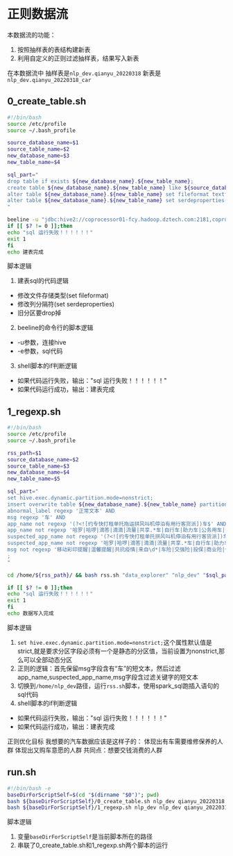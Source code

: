 # 正则数据流
本数据流的功能：
1. 按照抽样表的表结构建新表
2. 利用自定义的正则过滤抽样表，结果写入新表

在本数据流中
抽样表是`nlp_dev.qianyu_20220318`
新表是`nlp_dev.qianyu_20220318_car`

## 0_create_table.sh
```bash
#!/bin/bash
source /etc/profile
source ~/.bash_profile

source_database_name=$1
source_table_name=$2
new_database_name=$3
new_table_name=$4

sql_part="
drop table if exists ${new_database_name}.${new_table_name};
create table ${new_database_name}.${new_table_name} like ${source_database_name}.${source_table_name};
alter table ${new_database_name}.${new_table_name} set fileformat textfile;
alter table ${new_database_name}.${new_table_name} set serdeproperties('serialization.format'='\t', 'field.delim'='\t');
"

beeline -u "jdbc:hive2://coprocessor01-fcy.hadoop.dztech.com:2181,coprocessor02-fcy.hadoop.dztech.com:2181,coprocessor03-fcy.hadoop.dztech.com:2181/;serviceDiscoveryMode=zooKeeper;zooKeeperNamespace=hiveserver2" -e "$sql_part"
if [[ $? != 0 ]];then
echo "sql 运行失败！！！！！！"
exit 1
fi
echo 建表完成
```
脚本逻辑
1. 建表sql的代码逻辑
- 修改文件存储类型(set fileformat)
- 修改列分隔符(set serdeproperties)
- 旧分区要drop掉

2. beeline的命令行的脚本逻辑
- -u参数，连接hive
- -e参数，sql代码

3. shell脚本的if判断逻辑
- 如果代码运行失败，输出："sql 运行失败！！！！！！"
- 如果代码运行成功，输出：建表完成

## 1_regexp.sh
```bash
#!/bin/bash
source /etc/profile
source ~/.bash_profile

rss_path=$1
source_database_name=$2
source_table_name=$3
new_database_name=$4
new_table_name=$5

sql_part="
set hive.exec.dynamic.partition.mode=nonstrict;
insert overwrite table ${new_database_name}.${new_table_name} partition(the_date,file_no) select * from ${source_database_name}.${source_table_name} where 
abnormal_label regexp '正常文本' AND
msg regexp '车' AND
app_name not regexp '(?<![约专快打租单托拖运拼风叫机停泊有用行客货派])车$' AND
app_name not regexp '哈罗|哈啰|滴答|滴滴|流量|共享.*车|自行车|助力车|公务用车|公务车|旅行车|外卖|公车|出警|中车|卡车|叉车|大卡|吊车|升降车|证券|基金|法院|法律|信用卡|公安[厅局]|银行|资讯|重汽|电商|汽车金融' AND
suspected_app_name not regexp '(?<![约专快打租单托拼风叫机停泊有用行客货派])车$' AND
suspected_app_name not regexp '哈罗|哈啰|滴答|滴滴|流量|共享.*车|自行车|助力车|公务用车|公务车|旅行车|外卖|公车|出警|中车|卡车|叉车|大卡|吊车|升降车|证券|基金|法院|法律|信用卡|公安[厅局]|银行|资讯|重汽|电商|汽车金融' AND
msg not regexp '移动彩印提醒|温馨提醒|共抗疫情|来自\d*|车险|交强险|投保|商业险|保险|强险|保费|车损|三者|首保|车船税|车船税|交强|财险|续保|机动车损失险|责任险|事故损失车辆|定损|理赔|报价单|报价|天气|[买购]房|房屋按揭|贷款装修|信用|征信|结婚|留学|进修|教育|旅游|飞机|电动车|摩托车|公务用车|卡车|叉车|大卡|吊车|升降车|物流车|验证码|登陆凭证|诈骗|动态密码|开通亲情网| \ 司机|叫车|快车|专车|出租|顺风车|拼车|车票|雅迪|老板|车商|线索|待回访客户|直通车|待跟进意向|及时联系客户|餐厅|车间|员工|服务请求|警情号|公车|用车人|柴油|退订|回[a-zA-Z]退|回[a-zA-Z][a-zA-Z]退|拒收回[a-zA-Z]|点击立即领取|点击链接|诚挚来电|恭喜您|瓜分|积分奖励|推荐|详情|违章|违规|违法|交警|超速|限速|乘用车|发货|租赁|儿童车|证券|获利|短线|冲高|投资|止盈点|基金|大盘|美股|港股|指数|理财|珍爱网|红娘|已购车房| \ 购车有房|购车购房|男士情况|男士条件|金联创|路况信息|车费|合伙人|好友申请|公安厅|绑定|登录|注册|官方旗舰店|小灵狗出行|车位|[0-9]*股|[0-9]*吨|银行客户|贷款逾期案件|失信执行人名单|黑名单|业主|维修|放假|面试|入职申请|学校|淘宝|客服|师傅|接单|中信建投|连信|快手科技|告警|节点|模块|CPU|接口|测试|集群|孩子|校门口|老师|家长|考试|借款申请|激活码'
;
"

cd /home/${rss_path}/ && bash rss.sh "data_explorer" "nlp_dev" "$sql_part"

if [[ $? != 0 ]];then
echo "sql 运行失败！！！！！！"
exit 1
fi
echo 数据写入完成
```
脚本逻辑
1. `set hive.exec.dynamic.partition.mode=nonstrict;`这个属性默认值是strict,就是要求分区字段必须有一个是静态的分区值，当前设置为nonstrict,那么可以全部动态分区
2. 正则的逻辑：首先保留msg字段含有“车”的短文本，然后过滤app_name,suspected_app_name,msg字段含过滤关键字的短文本
3. 切换到`/home/nlp_dev`路径，运行`rss.sh`脚本，使用spark_sql跑插入语句的sql代码
4. shell脚本的if判断逻辑
- 如果代码运行失败，输出："sql 运行失败！！！！！！"
- 如果代码运行成功，输出：建表完成

正则优化目标
我想要的汽车数据应该是这样子的：
体现出有车需要维修保养的人群
体现出又购车意愿的人群
共同点：想要交钱消费的人群

## run.sh
```bash
#!/bin/bash -e
baseDirForScriptSelf=$(cd "$(dirname "$0")"; pwd)
bash ${baseDirForScriptSelf}/0_create_table.sh nlp_dev qianyu_20220318 nlp_dev qianyu_20220318_car
bash ${baseDirForScriptSelf}/1_regexp.sh nlp_dev nlp_dev qianyu_20220318 nlp_dev qianyu_20220318_car
```
脚本逻辑
1. 变量`baseDirForScriptSelf`是当前脚本所在的路径
2. 串联了0_create_table.sh和1_regexp.sh两个脚本的运行
